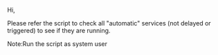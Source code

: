 Hi,

 Please refer the script to check all "automatic" services (not delayed or triggered) to see if they are running.

Note:Run the script as system user